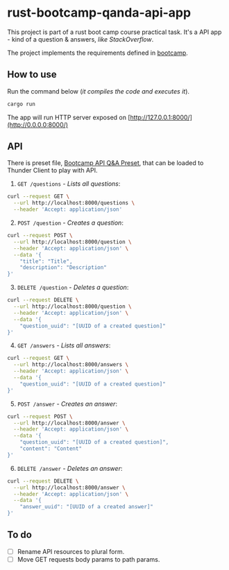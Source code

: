 # rust-bootcamp-qanda-api-app

This project is part of a rust boot camp course practical task. It's a API app - kind of a question & answers, _like StackOverflow_.

The project implements the requirements defined in [bootcamp](https://github.com/letsgetrusty/bootcamp/tree/master/4.%20Projects/2.%20API-axum/Problem).

## How to use

Run the command below (_it compiles the code and executes it_).

```sh
cargo run
```

The app will run HTTP server exposed on [http://127.0.0.1:8000/](http://0.0.0.0:8000/)

## API

There is preset file, [Bootcamp API Q&A Preset](./docs/api/BootCamp%20API%20Q&A%20-%20Preset.json), that can be loaded to Thunder Client to play with API.

1. `GET /questions` - _Lists all questions_:

```sh
curl --request GET \
  --url http://localhost:8000/questions \
  --header 'Accept: application/json'
```

2. `POST /question` - _Creates a question_:

```sh
curl --request POST \
  --url http://localhost:8000/question \
  --header 'Accept: application/json' \
  --data '{
    "title": "Title",
    "description": "Description"
}'
```

3. `DELETE /question` - _Deletes a question_:

```sh
curl --request DELETE \
  --url http://localhost:8000/question \
  --header 'Accept: application/json' \
  --data '{
    "question_uuid": "[UUID of a created question]"
}'
```

4. `GET /answers` - _Lists all answers_:

```sh
curl --request GET \
  --url http://localhost:8000/answers \
  --header 'Accept: application/json' \
  --data '{
    "question_uuid": "[UUID of a created question]"
}'
```

5. `POST /answer` - _Creates an answer_:

```sh
curl --request POST \
  --url http://localhost:8000/answer \
  --header 'Accept: application/json' \
  --data '{
    "question_uuid": "[UUID of a created question]",
    "content": "Content"
}'
```

6. `DELETE /answer` - _Deletes an answer_:

```sh
curl --request DELETE \
  --url http://localhost:8000/answer \
  --header 'Accept: application/json' \
  --data '{
    "answer_uuid": "[UUID of a created answer]"
}'
```

## To do

- [ ] Rename API resources to plural form.
- [ ] Move GET requests body params to path params.
